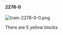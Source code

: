 #### 2278-0
![train-2278-0-0.png](https://github.com/lil-lab/nlvr/raw/master/nlvr/train/images/71/train-2278-0-0.png "train-2278-0-0.png")

There are 5 yellow blocks